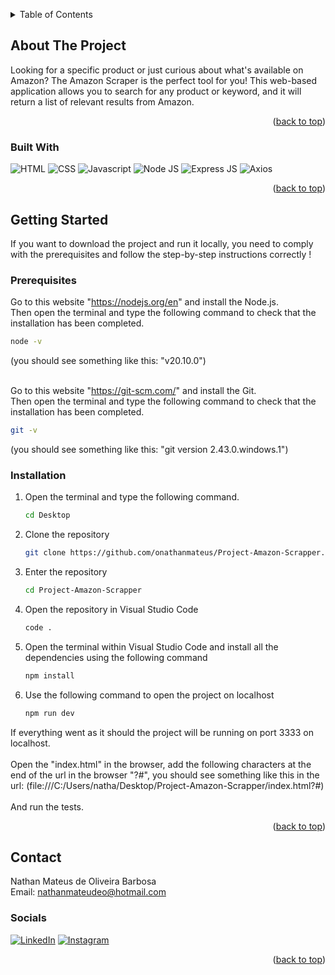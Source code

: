 <!-- Improved compatibility of back to top link -->
<a name="top"></a>

<!-- TABLE OF CONTENTS -->
<details>
  <summary>Table of Contents</summary>
  <ol>
    <li>
      <a href="#about-the-project">About The Project</a>
      <ul>
        <li><a href="#built-with">Built With</a></li>
      </ul>
    </li>
    <li>
      <a href="#getting-started">Getting Started</a>
      <ul>
        <li><a href="#prerequisites">Prerequisites</a></li>
        <li><a href="#installation">Installation</a></li>
      </ul>
    </li>
    <li><a href="#contact">Contact</a></li>
  </ol>
</details>

<!-- ABOUT THE PROJECT -->
## About The Project

<p>Looking for a specific product or just curious about what's available on Amazon? The Amazon Scraper is the perfect tool for you! This web-based application allows you to search for any product or keyword, and it will return a list of relevant results from Amazon.</p>

<p align="right">(<a href="#top">back to top</a>)</p>

### Built With

![HTML](https://img.shields.io/badge/HTML5-E34F26?style=for-the-badge&logo=html5&logoColor=white) ![CSS](https://img.shields.io/badge/CSS3-1572B6?style=for-the-badge&logo=css3&logoColor=white) ![Javascript](https://img.shields.io/badge/JavaScript-323330?style=for-the-badge&logo=javascript&logoColor=F7DF1E) ![Node JS](https://img.shields.io/badge/Node%20js-339933?style=for-the-badge&logo=nodedotjs&logoColor=white) ![Express JS](https://img.shields.io/badge/Express%20js-000000?style=for-the-badge&logo=express&logoColor=white) ![Axios](https://img.shields.io/badge/axios-671ddf?&style=for-the-badge&logo=axios&logoColor=white)

<p align="right">(<a href="#top">back to top</a>)</p>

<!-- GETTING STARTED -->
## Getting Started

If you want to download the project and run it locally, you need to comply with the prerequisites and follow the step-by-step instructions correctly !

### Prerequisites

Go to this website "https://nodejs.org/en" and install the Node.js. <br> Then open the terminal and type the following command to check that the installation has been completed.
  ```sh
  node -v
  ```
(you should see something like this: "v20.10.0") <br> <br> 

Go to this website "https://git-scm.com/" and install the Git. <br> Then open the terminal and type the following command to check that the installation has been completed.
  ```sh
  git -v
  ```
(you should see something like this: "git version 2.43.0.windows.1")

### Installation

1. Open the terminal and type the following command.
    ```sh
    cd Desktop
    ```	
2. Clone the repository 
    ```sh	
    git clone https://github.com/onathanmateus/Project-Amazon-Scrapper.git
    ```
3. Enter the repository
    ```sh	
    cd Project-Amazon-Scrapper
    ```
4. Open the repository in Visual Studio Code
    ```sh	
    code .
    ```
5. Open the terminal within Visual Studio Code and install all the dependencies using the following command
    ```sh	
    npm install
    ```
6. Use the following command to open the project on localhost
    ```sh	
    npm run dev 
    ```
If everything went as it should the project will be running on port 3333 on localhost. <br> <br> Open the "index.html" in the browser, add the following characters at the end of the url in the browser "?#", you should see something like this in the url: (file:///C:/Users/natha/Desktop/Project-Amazon-Scrapper/index.html?#) <br> <br> And run the tests. 

<p align="right">(<a href="#top">back to top</a>)</p>

<!-- CONTACT -->
## Contact

Nathan Mateus de Oliveira Barbosa <br>
Email: nathanmateudeo@hotmail.com

### Socials

[![LinkedIn](https://img.shields.io/badge/LinkedIn-0077B5?style=for-the-badge&logo=linkedin&logoColor=white)](https://linkedin.com/in/onathanmateus) [![Instagram](https://img.shields.io/badge/Instagram-E4405F?style=for-the-badge&logo=instagram&logoColor=white)](https://instagram.com/onathanmateus)

<p align="right">(<a href="#top">back to top</a>)</p>
